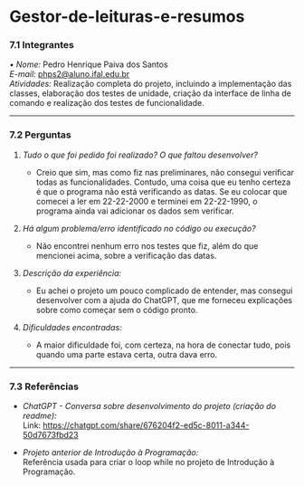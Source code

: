 # Gestor-de-leituras-e-resumos

### 7.1 Integrantes  
*• Nome:* Pedro Henrique Paiva dos Santos  
*E-mail:* phps2@aluno.ifal.edu.br  
*Atividades:* Realização completa do projeto, incluindo a implementação das classes, elaboração dos testes de unidade, criação da interface de linha de comando e realização dos testes de funcionalidade.  

---

### 7.2 Perguntas  

1. *Tudo o que foi pedido foi realizado? O que faltou desenvolver?*  
   - Creio que sim, mas como fiz nas preliminares, não consegui verificar todas as funcionalidades. Contudo, uma coisa que eu tenho certeza é que o programa não está verificando as datas. Se eu colocar que comecei a ler em 22-22-2000 e terminei em 22-22-1990, o programa ainda vai adicionar os dados sem verificar.  

2. *Há algum problema/erro identificado no código ou execução?*  
   - Não encontrei nenhum erro nos testes que fiz, além do que mencionei acima, sobre a verificação das datas.  

3. *Descrição da experiência:*  
   - Eu achei o projeto um pouco complicado de entender, mas consegui desenvolver com a ajuda do ChatGPT, que me forneceu explicações sobre como começar sem o código pronto.  

4. *Dificuldades encontradas:*  
   - A maior dificuldade foi, com certeza, na hora de conectar tudo, pois quando uma parte estava certa, outra dava erro.  

---

### 7.3 Referências  

- *ChatGPT - Conversa sobre desenvolvimento do projeto (criação do readme):*  
  Link: https://chatgpt.com/share/676204f2-ed5c-8011-a344-50d7673fbd23

- *Projeto anterior de Introdução à Programação:*  
  Referência usada para criar o loop while no projeto de Introdução à Programação.

